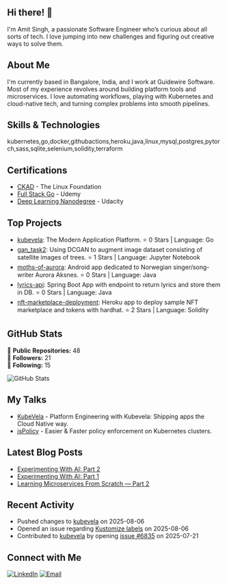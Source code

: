 ## Hi there! 👋

I'm Amit Singh, a passionate Software Engineer who’s curious about all sorts of tech. I love jumping into new challenges and figuring out creative ways to solve them.

## About Me

I'm currently based in Bangalore, India, and I work at Guidewire Software. Most of my experience revolves around building platform tools and microservices. I love automating workflows, playing with Kubernetes and cloud-native tech, and turning complex problems into smooth pipelines.

## Skills & Technologies

kubernetes,go,docker,githubactions,heroku,java,linux,mysql,postgres,pytorch,sass,sqlite,selenium,solidity,terraform

## Certifications

- [CKAD](https://www.credly.com/badges/7e706f73-d03f-488d-aabe-b519d9eae335/linked_in_profile) - The Linux Foundation
- [Full Stack Go](https://www.linkedin.com/in/singhamitch/details/certifications/1751897909141/single-media-viewer/?type=IMAGE&profileId=ACoAAB9TAtoBiBstQfwDY4VUENE9S_3pRTN85WM) - Udemy
- [Deep Learning Nanodegree](https://www.udacity.com/certificate/AHN9KA6K) - Udacity

## Top Projects

- [kubevela](https://github.com/semmet95/kubevela): The Modern Application Platform. ⭐️ 0 Stars | Language: Go
- [gan_task2](https://github.com/semmet95/gan_task2): Using DCGAN to augment image dataset consisting of satellite images of trees. ⭐️ 1 Stars | Language: Jupyter Notebook
- [moths-of-aurora](https://github.com/semmet95/moths-of-aurora): Android app dedicated to Norwegian singer/song-writer Aurora Aksnes. ⭐️ 0 Stars | Language: Java
- [lyrics-api](https://github.com/semmet95/lyrics-api): Spring Boot App with endpoint to return lyrics and store them in DB. ⭐️ 0 Stars | Language: Java
- [nft-marketplace-deployment](https://github.com/semmet95/nft-marketplace-deployment): Heroku app to deploy sample NFT marketplace and tokens with hardhat. ⭐️ 2 Stars | Language: Solidity

## GitHub Stats

🌟 **Public Repositories:** 48  
👥 **Followers:** 21  
👤 **Following:** 15  

![GitHub Stats](https://github-readme-stats.vercel.app/api?username=semmet95&show_icons=true&theme=radical)

## My Talks

- [KubeVela](https://ossindia2025.sched.com/event/27HDc/sponsored-session-platform-engineering-with-kubevela-shipping-apps-the-cloud-native-way-ayush-kumar-amit-singh-guidewire) - Platform Engineering with Kubevela: Shipping apps the Cloud Native way.
- [jsPolicy](https://www.meetup.com/collabnix/events/300163572) - Easier & Faster policy enforcement on Kubernetes clusters.

## Latest Blog Posts

- [Experimenting With AI: Part 2](https://medium.com/@singhamit/experimenting-with-ai-part-2-3f6ffa2c96dd)
- [Experimenting With AI: Part 1](https://singhamit.medium.com/experimenting-with-ai-part-1-c8200e984740)
- [Learning Microservices From Scratch — Part 2](https://singhamit.medium.com/learning-microservices-from-scratch-part-2-2d022910459f)  

## Recent Activity

- Pushed changes to [kubevela](https://github.com/semmet95/kubevela) on 2025-08-06  
- Opened an issue regarding [Kustomize labels](https://github.com/fluxcd/helm-controller/issues/794) on 2025-08-06  
- Contributed to [kubevela](https://github.com/kubevela/kubevela) by opening [issue #6835](https://github.com/kubevela/kubevela/issues/6835) on 2025-07-21

## Connect with Me

[![LinkedIn](https://img.shields.io/badge/-LinkedIn-blue?style=flat&logo=linkedin&logoColor=white)](https://www.linkedin.com/in/singhamitch)
[![Email](https://img.shields.io/badge/-Email-c0392b?style=flat&logo=gmail&logoColor=white)](mailto:singhamitch@gmail.com)
